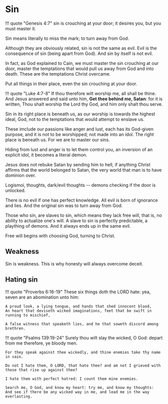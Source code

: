 # Sin

!!! quote "Genesis 4:7"
    sin is crouching at your door; it desires you, but you must master it.


Sin means literally to miss the mark;
to turn away from God.

Although they are obviously related, sin is not the same as evil. Evil is the consequence of sin (being apart from God). And sin by itself is not evil.

In fact, as God explained to Cain, we must master the sin crouching at our door, master the temptations that would pull us away from God and into death.
These are the temptations Christ overcame.

Put all things in their place, even the sin crouching at your door.

!!! quote "Luke 4:7-8"
    If thou therefore wilt worship me, all shall be thine.
    And Jesus answered and said unto him, **Get thee behind me, Satan**: for it is written, Thou shalt worship the Lord thy God, and him only shalt thou serve.

Sin in its right place is beneath us, as our worship is towards the highest ideal, God, not to the temptations that would attempt to enslave us.

These imclude our passions like anger and lust, each has its God-given purpose, and it is not to be worshipped; not made into an idol. The right place is beneath us. For we are to master our sins.

Hiding from lust and anger is to let them control you, an inversion of an explicit idol, it becomes a literal demon.

Jesus does not rebuke Satan by sending him to hell, if anything Christ affirms that the world belonged to Satan, the very world that man is to have dominion over.




Logismoi, thoughts, dark/evil thoughts -- demons checking if the door is unlocked.


There is no evil if one has perfect
 knowledge. 
All evil is born of ignorance and lies.
And the original sin was to turn away 
 from God.

Those who sin, are slaves to sin,
 which means they lack free will,
 that is, no ability to actualize
 one's will.
A slave to sin is perfectly predictable,
 a plaything of demons.
And it always ends up in the same evil.

Free will begins with choosing God,
 turning to Christ.



## Weakness

Sin is weakness. This is why honesty will always overcome deceit.




## Hating sin

!!! quote "Proverbs 6:16-19"
    These six things doth the LORD hate: yea, seven are an abomination unto him:
    
    A proud look, a lying tongue, and hands that shed innocent blood,
    An heart that deviseth wicked imaginations, feet that be swift in running to mischief,
    
    A false witness that speaketh lies, and he that soweth discord among brethren.




!!! quote "Psalms 139:19-24"
    Surely thou wilt slay the wicked, O God: depart from me therefore, ye bloody men.
    
    For they speak against thee wickedly, and thine enemies take thy name in vain.
    
    Do not I hate them, O LORD, that hate thee? and am not I grieved with those that rise up against thee?
    
    I hate them with perfect hatred: I count them mine enemies.
    
    Search me, O God, and know my heart: try me, and know my thoughts:
    And see if there be any wicked way in me, and lead me in the way everlasting.



